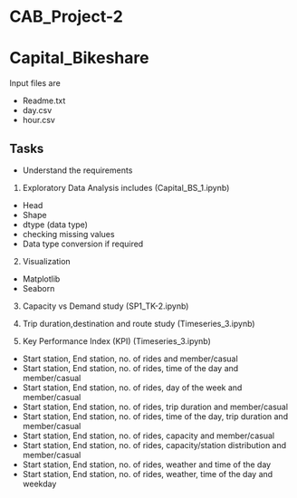 # CAB_Project-2
# Capital_Bikeshare

Input files are
- Readme.txt
- day.csv
- hour.csv

## Tasks
- Understand the requirements

1. Exploratory Data Analysis includes (Capital_BS_1.ipynb)
-   Head
-   Shape
-   dtype (data type)
-   checking missing values
-   Data type conversion if required

2. Visualization
- Matplotlib
- Seaborn

3. Capacity vs Demand study (SP1_TK-2.ipynb)

4. Trip duration,destination and route study (Timeseries_3.ipynb)

5. Key Performance Index (KPI) (Timeseries_3.ipynb)
- Start station, End station, no. of rides and member/casual
- Start station, End station, no. of rides, time of the day and member/casual
- Start station, End station, no. of rides, day of the week and member/casual
- Start station, End station, no. of rides, trip duration and member/casual
- Start station, End station, no. of rides, time of the day, trip duration and member/casual
- Start station, End station, no. of rides, capacity and member/casual
- Start station, End station, no. of rides, capacity/station distribution and member/casual
- Start station, End station, no. of rides, weather and time of the day
- Start station, End station, no. of rides, weather, time of the day and weekday